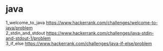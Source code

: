 # java
1_welcome_to_java https://www.hackerrank.com/challenges/welcome-to-java/problem    
2_stdin_and_stdout https://www.hackerrank.com/challenges/java-stdin-and-stdout-1/problem   
3_if_else https://www.hackerrank.com/challenges/java-if-else/problem